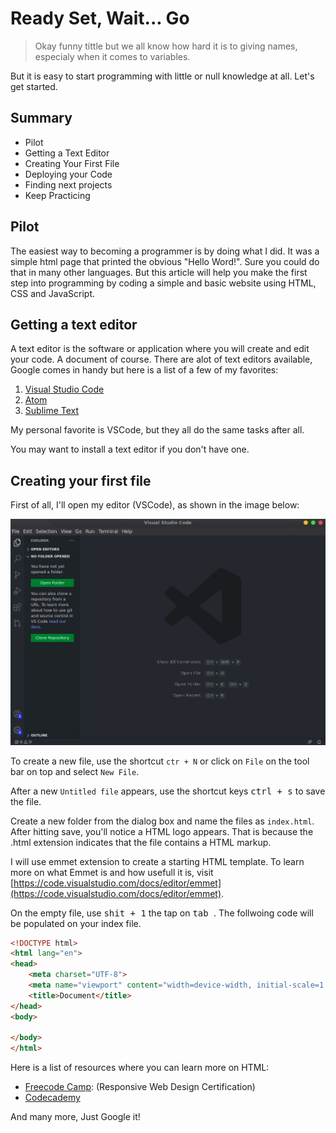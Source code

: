 # Ready Set, Wait... Go

>Okay funny tittle but we all know how hard it is to giving names, especialy when it comes to variables. 

But it is easy to start programming with little or null knowledge at all. Let's get started.

## Summary

- Pilot
- Getting a Text Editor
- Creating Your First File
- Deploying your Code
- Finding next projects
- Keep Practicing
  
## Pilot

The easiest way to becoming a programmer is by doing what I did. It was a simple html page that printed the obvious "Hello Word!". Sure you could do that in many other languages. But this article will help you make the first step into programming by coding a simple and basic website using HTML, CSS and JavaScript.

## Getting a text editor
A text editor is the software or application where you will create and edit your code. A document of course. There are alot of text editors available, Google comes in handy but here is a list of a few of my favorites:

1. [Visual Studio Code](https://code.visualstudio.com/)
2. [Atom](https://atom.io/)
3. [Sublime Text](https://www.sublimetext.com/)
   
My personal favorite is VSCode, but they all do the same tasks after all.

You may want to install a text editor if you don't have one.

## Creating your first file

First of all, I'll open my editor (VSCode), as shown in the image below:

![vscode window](../static-files/vsc.png)

To create a new file, use the shortcut `ctr + N` or click on `File` on the tool bar on top and select `New File`.

After a new `Untitled file` appears, use the shortcut keys <kbd>ctrl + s</kbd> to save the file.

Create a new folder from the dialog box and name the files as `index.html`. After hitting save, you'll notice a HTML logo appears. That is because the .html extension indicates that the file contains a HTML markup.

I will use emmet extension to create a starting HTML template. To learn more on what Emmet is and how usefull it is, visit [https://code.visualstudio.com/docs/editor/emmet](https://code.visualstudio.com/docs/editor/emmet).

On the empty file, use <kbd>shit + 1</kbd> the tap on <kbd> tab </kbd>. The follwoing code will be populated on your index file.


```html
<!DOCTYPE html>
<html lang="en">
<head>
    <meta charset="UTF-8">
    <meta name="viewport" content="width=device-width, initial-scale=1.0">
    <title>Document</title>
</head>
<body>
    
</body>
</html>
```

Here is a list of resources where you can learn more on HTML:
- [Freecode Camp](https://www.freecodecamp.org/learn/): (Responsive Web Design Certification)
- [Codecademy](https://www.codecademy.com/learn/paths/web-development)
  
And many more, Just Google it!